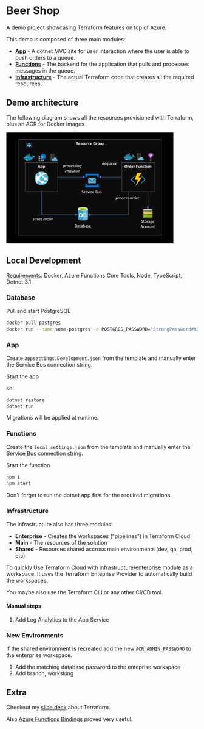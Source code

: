 # Beer Shop

A demo project showcasing Terraform features on top of Azure.

This demo is composed of three main modules:

- [**App**](/app) - A dotnet MVC site for user interaction where the user is able to push orders to a queue.
- [**Functions**](/functions) - The backend for the application that pulls and processes messages in the queue.
- [**Infrastructure**](/infrastructure) - The actual Terraform code that creates all the required resources.

## Demo architecture

The following diagram shows all the resources provisioned with Terraform, plus an ACR for Docker images.

<img src="_docs/demo.png" width="440"> </img>

## Local Development

<u>Requirements</u>: Docker, Azure Functions Core Tools, Node, TypeScript, Dotnet 3.1

### Database

Pull and start PostgreSQL

```sh
docker pull postgres
docker run --name some-postgres -e POSTGRES_PASSWORD="StrongPassword#999" -p 5432:5432 -d postgres
```

### App

Create `appsettings.Development.json` from the template and manually enter the Service Bus connection string.

Start the app

sh
```
dotnet restore
dotnet run
```

Migrations will be applied at runtime.

### Functions

Create the `local.settings.json` from the template and manually enter the Service Bus connection string.

Start the function

```sh
npm i
npm start
```

Don't forget to run the dotnet app first for the required migrations.

### Infrastructure

The infrastructure also has three modules:

- **Enterprise** - Creates the workspaces ("pipelines") in Terraform Cloud
- **Main** - The resources of the solution
- **Shared** - Resources shared accross main environments (dev, qa, prod, etc)

To quickly Use Terraform Cloud with [infrastructure/enterprise](infrastructure/enterprise) module as a workspace. It uses the Terraform Enteprise Provider to automatically build the workspaces.

You maybe also use the Terraform CLI or any other CI/CD tool.

#### Manual steps

1. Add Log Analytics to the App Service

### New Environments

If the shared environment is recreated add the new `ACR_ADMIN_PASSWORD` to the enterprise workspace.

1. Add the matching database password to the enteprise workspace
3. Add branch, worksking


## Extra

Checkout my [slide deck](https://slides.com/epomatti/terraform) about Terraform.

Also [Azure Functions Bindings](https://docs.microsoft.com/en-us/azure/azure-functions/functions-bindings-service-bus-trigger?tabs=csharp) proved very useful.